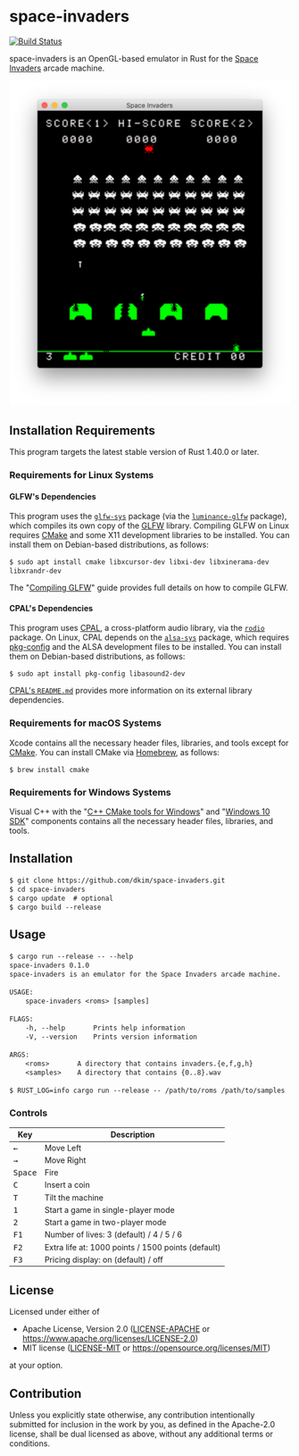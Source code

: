 # space-invaders

[![Build Status](https://github.com/dkim/space-invaders/workflows/build/badge.svg)](https://github.com/dkim/space-invaders/actions?query=workflow%3Abuild+branch%3Amaster)

space-invaders is an OpenGL-based emulator in Rust for the [Space Invaders]
arcade machine.

[Space Invaders]: https://en.wikipedia.org/wiki/Space_Invaders

![A Screenshot of space-invaders](screenshot.png "A Screenshot of space-invaders")

## Installation Requirements

This program targets the latest stable version of Rust 1.40.0 or later.

### Requirements for Linux Systems

#### GLFW's Dependencies

This program uses the [`glfw-sys`] package (via the [`luminance-glfw`]
package), which compiles its own copy of the [GLFW] library. Compiling GLFW on
Linux requires [CMake] and some X11 development libraries to be installed. You
can install them on Debian-based distributions, as follows:

```console
$ sudo apt install cmake libxcursor-dev libxi-dev libxinerama-dev libxrandr-dev
```

The "[Compiling GLFW]" guide provides full details on how to compile GLFW.

[`glfw-sys`]: https://crates.io/crates/glfw-sys
[`luminance-glfw`]: https://crates.io/crates/luminance-glfw
[GLFW]: https://www.glfw.org
[CMake]: https://cmake.org
[Compiling GLFW]: https://www.glfw.org/docs/latest/compile.html

#### CPAL's Dependencies

This program uses [CPAL], a cross-platform audio library, via the [`rodio`]
package. On Linux, CPAL depends on the [`alsa-sys`] package, which requires
[pkg-config] and the ALSA development files to be installed. You can install
them on Debian-based distributions, as follows:

```console
$ sudo apt install pkg-config libasound2-dev
```

[CPAL's `README.md`] provides more information on its external library
dependencies.

[CPAL]: https://crates.io/crates/cpal
[`rodio`]: https://crates.io/crates/rodio
[`alsa-sys`]: https://crates.io/crates/alsa-sys
[pkg-config]: https://www.freedesktop.org/wiki/Software/pkg-config/
[CPAL's `README.md`]: https://github.com/RustAudio/cpal/blob/master/README.md

### Requirements for macOS Systems

Xcode contains all the necessary header files, libraries, and tools except for
[CMake]. You can install CMake via [Homebrew], as follows:

```console
$ brew install cmake
```

[Homebrew]: https://brew.sh

### Requirements for Windows Systems

Visual C++ with the "[C++ CMake tools for Windows]" and "[Windows 10 SDK]"
components contains all the necessary header files, libraries, and tools.

[C++ CMake tools for Windows]: https://docs.microsoft.com/en-us/cpp/build/cmake-projects-in-visual-studio?view=vs-2019
[Windows 10 SDK]: https://developer.microsoft.com/en-us/windows/downloads/windows-10-sdk

## Installation

```console
$ git clone https://github.com/dkim/space-invaders.git
$ cd space-invaders
$ cargo update  # optional
$ cargo build --release
```

## Usage

```console
$ cargo run --release -- --help
space-invaders 0.1.0
space-invaders is an emulator for the Space Invaders arcade machine.

USAGE:
    space-invaders <roms> [samples]

FLAGS:
    -h, --help       Prints help information
    -V, --version    Prints version information

ARGS:
    <roms>       A directory that contains invaders.{e,f,g,h}
    <samples>    A directory that contains {0..8}.wav

$ RUST_LOG=info cargo run --release -- /path/to/roms /path/to/samples
```

### Controls

| Key              | Description                                        |
| ---------------- | -------------------------------------------------- |
| <kbd>←</kbd>     | Move Left                                          |
| <kbd>→</kbd>     | Move Right                                         |
| <kbd>Space</kbd> | Fire                                               |
| <kbd>C</kbd>     | Insert a coin                                      |
| <kbd>T</kbd>     | Tilt the machine                                   |
| <kbd>1</kbd>     | Start a game in single-player mode                 |
| <kbd>2</kbd>     | Start a game in two-player mode                    |
| <kbd>F1</kbd>    | Number of lives: 3 (default) / 4 / 5 / 6           |
| <kbd>F2</kbd>    | Extra life at: 1000 points / 1500 points (default) |
| <kbd>F3</kbd>    | Pricing display: on (default) / off                |

## License

Licensed under either of

 * Apache License, Version 2.0
   ([LICENSE-APACHE](LICENSE-APACHE) or https://www.apache.org/licenses/LICENSE-2.0)
 * MIT license
   ([LICENSE-MIT](LICENSE-MIT) or https://opensource.org/licenses/MIT)

at your option.

## Contribution

Unless you explicitly state otherwise, any contribution intentionally submitted
for inclusion in the work by you, as defined in the Apache-2.0 license, shall
be dual licensed as above, without any additional terms or conditions.
